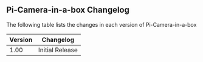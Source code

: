 
## Pi-Camera-in-a-box Changelog

The following table lists the changes in each version of Pi-Camera-in-a-box

| Version       | Changelog        |
| ------------- | -------------    |
| 1.00          | Initial Release  |
